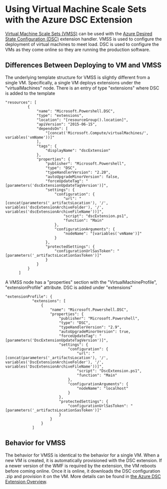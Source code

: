 <properties
   pageTitle="Using Desired State Configuration With Virtual Machine Scale Sets | Azure"
   description="Using Virtual Machine Scale Sets with the Azure DSC Extension"
   services="virtual-machines-windows"
   documentationCenter=""
   authors="zjalexander"
   manager="timlt"
   editor=""
   tags="azure-service-management,azure-resource-manager"
   keywords=""/>

<tags
	ms.service="virtual-machines-scale-sets"
	ms.date="08/29/2016"
	wacn.date=""/>

# Using Virtual Machine Scale Sets with the Azure DSC Extension

[Virtual Machine Scale Sets (VMSS)](/documentation/articles/virtual-machines-windows-vmss-powershell-creating/) can be used with the [Azure Desired State Configuration (DSC)](/documentation/articles/virtual-machines-windows-extensions-dsc-overview/) extension handler. VMSS is used to configure the deployment of virtual machines to meet load. DSC is used to configure the VMs as they come online so they are running the production software.

## Differences Between Deploying to VM and VMSS

The underlying template structure for VMSS is slightly different from a single VM. Specifically, a single VM deploys extensions under the "virtualMachines" node. There is an entry of type "extensions" where DSC is added to the template

```
"resources": [
          {
              "name": "Microsoft.Powershell.DSC",
              "type": "extensions",
              "location": "[resourceGroup().location]",
              "apiVersion": "2015-06-15",
              "dependsOn": [
                  "[concat('Microsoft.Compute/virtualMachines/', variables('vmName'))]"
              ],
              "tags": {
                  "displayName": "dscExtension"
              },
              "properties": {
                  "publisher": "Microsoft.Powershell",
                  "type": "DSC",
                  "typeHandlerVersion": "2.20",
                  "autoUpgradeMinorVersion": false,
                  "forceUpdateTag": "[parameters('dscExtensionUpdateTagVersion')]",
                  "settings": {
                      "configuration": {
                          "url": "[concat(parameters('_artifactsLocation'), '/', variables('dscExtensionArchiveFolder'), '/', variables('dscExtensionArchiveFileName'))]",
                          "script": "dscExtension.ps1",
                          "function": "Main"
                      },
                      "configurationArguments": {
                          "nodeName": "[variables('vmName')]"
                      }
                  },
                  "protectedSettings": {
                      "configurationUrlSasToken": "[parameters('_artifactsLocationSasToken')]"
                  }
              }
          }
      ]
```

A VMSS node has a "properties" section with the "VirtualMachineProfile", "extensionProfile" attribute. DSC is added under "extensions"

```
"extensionProfile": {
            "extensions": [
                {
                    "name": "Microsoft.Powershell.DSC",
                    "properties": {
                        "publisher": "Microsoft.Powershell",
                        "type": "DSC",
                        "typeHandlerVersion": "2.9",
                        "autoUpgradeMinorVersion": true,
                        "forceUpdateTag": "[parameters('DscExtensionUpdateTagVersion')]",
                        "settings": {
                            "configuration": {
                                "url": "[concat(parameters('_artifactsLocation'), '/', variables('DscExtensionArchiveFolder'), '/', variables('DscExtensionArchiveFileName'))]",
                                "script": "DscExtension.ps1",
                                "function": "Main"
                            },
                            "configurationArguments": {
                                "nodeName": "localhost"
                            }
                        },
                        "protectedSettings": {
                            "configurationUrlSasToken": "[parameters('_artifactsLocationSasToken')]"
                        }
                    }
                }
            ]
```

## Behavior for VMSS

The behavior for VMSS is identical to the behavior for a single VM. When a new VM is created, it is automatically provisioned with the DSC extension. If a newer version of the WMF is required by the extension, the VM reboots before coming online. Once it is online, it downloads the DSC configuration .zip and provision it on the VM. More details can be found in [the Azure DSC Extension Overview](/documentation/articles/virtual-machines-windows-extensions-dsc-overview/).

